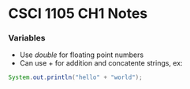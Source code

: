 # CSCI 1105 CH1 Notes

### Variables
* Use _double_ for floating point numbers
* Can use + for addition and concatente strings, ex:
```java
System.out.println("hello" + "world");
```
